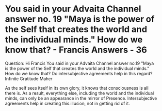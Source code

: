 # You said in your Advaita Channel answer no. 19 "Maya is the power of the Self that creates the world and the individual minds." How do we know that? - Francis Answers - 36

 

Question: Hi Francis You said in your Advaita Channel answer no.19 &quot;Maya is the power of the Self that creates the world and the individual minds.&quot; How do we know that? Do intersubjective agreements help in this regard? Infinite Gratitude Maher

  

As the self sees itself in its own glory, it knows that consciousness is all there is. As a result, everything else, including the world and the individual minds, can only be an appearance in the mirror of Presence. Intersubjective agreements help in creating this illusion, not in getting rid of it.

  


